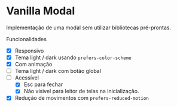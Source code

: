 # Vanilla Modal

Implementação de uma modal sem utilizar bibliotecas pré-prontas.

Funcionalidades

- [x] Responsivo
- [x] Tema light / dark usando `prefers-color-scheme`
- [x] Com animação
- [ ] Tema light / dark com botão global
- [ ] Acessível
  - [x] Esc para fechar
  - [x] Não visivel para leitor de telas na inicialização.
- [x] Redução de movimentos com `prefers-reduced-motion`
